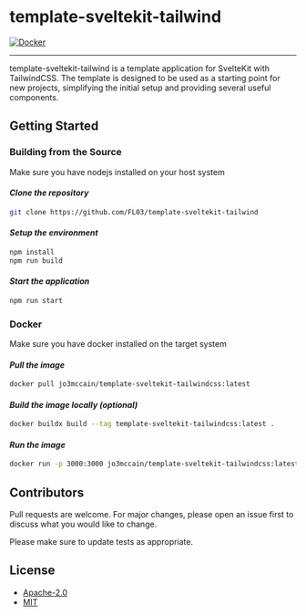 # template-sveltekit-tailwind

[![Docker](https://github.com/FL03/template-sveltekit-tailwind/actions/workflows/docker.yml/badge.svg)](https://github.com/FL03/template-sveltekit-tailwind/actions/workflows/docker.yml)

***

template-sveltekit-tailwind is a template application for SvelteKit with TailwindCSS. The template is designed to be used as a starting point for new projects, simplifying the initial setup and
providing several useful components.

## Getting Started

### Building from the Source

Make sure you have nodejs installed on your host system

#### *Clone the repository*

```bash
git clone https://github.com/FL03/template-sveltekit-tailwind
```

#### *Setup the environment*

```bash
npm install
npm run build
```

#### *Start the application*

```bash
npm run start
```

### Docker

Make sure you have docker installed on the target system

#### *Pull the image*

```bash
docker pull jo3mccain/template-sveltekit-tailwindcss:latest
```

#### *Build the image locally (optional)*

```bash
docker buildx build --tag template-sveltekit-tailwindcss:latest .
```

#### *Run the image*

```bash
docker run -p 3000:3000 jo3mccain/template-sveltekit-tailwindcss:latest
```

## Contributors

Pull requests are welcome. For major changes, please open an issue first to discuss what you would like to change.

Please make sure to update tests as appropriate.

## License

- [Apache-2.0](https://choosealicense.com/licenses/apache-2.0/)
- [MIT](https://choosealicense.com/licenses/mit/)
